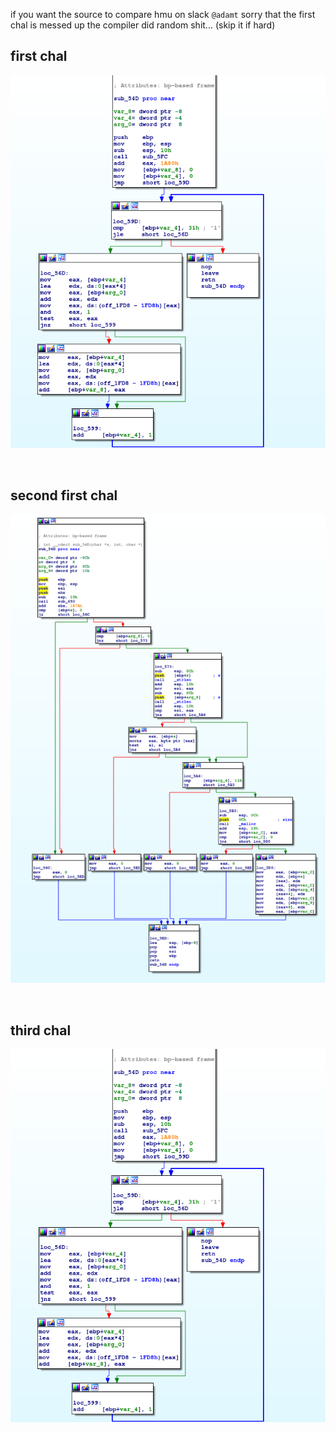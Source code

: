 if you want the source to compare hmu on slack `@adamt`
sorry that the first chal is messed up the compiler did random shit... (skip it if hard)

first chal
---------------------

![easy](../static/6447rev/easy1_ida.png)

<br />

second first chal
------------------

![easy](../static/6447rev/medium1_ida.png)

<br />


third chal
----------------------

![easy](../static/6447rev/easy1_ida.png)
